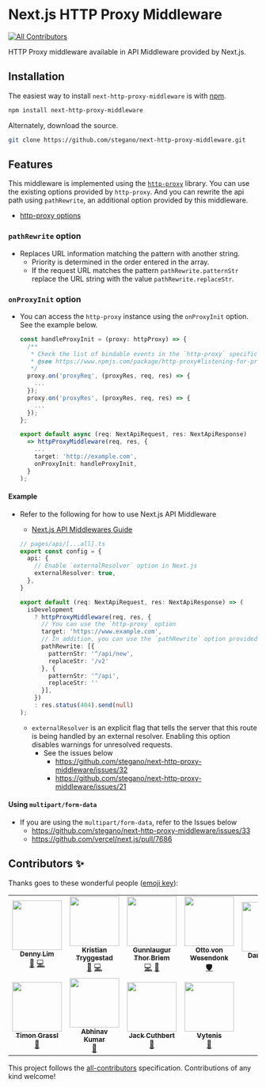 # Next.js HTTP Proxy Middleware
<!-- ALL-CONTRIBUTORS-BADGE:START - Do not remove or modify this section -->
[![All Contributors](https://img.shields.io/badge/all_contributors-11-orange.svg?style=flat-square)](#contributors-)
<!-- ALL-CONTRIBUTORS-BADGE:END -->

HTTP Proxy middleware available in API Middleware provided by Next.js.

## Installation

The easiest way to install `next-http-proxy-middleware` is with [npm](https://www.npmjs.com/).

```bash
npm install next-http-proxy-middleware
```

Alternately, download the source.

```bash
git clone https://github.com/stegano/next-http-proxy-middleware.git
```

## Features

This middleware is implemented using the [`http-proxy`](https://www.npmjs.com/package/http-proxy) library. You can use the existing options provided by `http-proxy`. And you can rewrite the api path using `pathRewrite`, an additional option provided by this middleware.

- [http-proxy options](https://www.npmjs.com/package/http-proxy#options)

### `pathRewrite` option

- Replaces URL information matching the pattern with another string.
  - Priority is determined in the order entered in the array.
  - If the request URL matches the pattern `pathRewrite.patternStr` replace the URL string with the value `pathRewrite.replaceStr`.

### `onProxyInit` option
- You can access the `http-proxy` instance using the `onProxyInit` option. See the example below.
  
  ```ts
  const handleProxyInit = (proxy: httpProxy) => {
    /**
     * Check the list of bindable events in the `http-proxy` specification.
     * @see https://www.npmjs.com/package/http-proxy#listening-for-proxy-events
     */
    proxy.on('proxyReq', (proxyRes, req, res) => {
      ...
    });
    proxy.on('proxyRes', (proxyRes, req, res) => {
      ...
    });
  };

  export default async (req: NextApiRequest, res: NextApiResponse) 
    => httpProxyMiddleware(req, res, {
      ...
      target: 'http://example.com',
      onProxyInit: handleProxyInit,
    }
  );
  ```

#### Example

- Refer to the following for how to use Next.js API Middleware

  - [Next.js API Middlewares Guide](https://nextjs.org/docs/api-routes/api-middlewares)

  ```ts
  // pages/api/[...all].ts
  export const config = {
    api: {
      // Enable `externalResolver` option in Next.js
      externalResolver: true,
    },
  }

  export default (req: NextApiRequest, res: NextApiResponse) => (
    isDevelopment
      ? httpProxyMiddleware(req, res, {
        // You can use the `http-proxy` option
        target: 'https://www.example.com',
        // In addition, you can use the `pathRewrite` option provided by `next-http-proxy-middleware`
        pathRewrite: [{
          patternStr: '^/api/new',
          replaceStr: '/v2'
        }, {
          patternStr: '^/api',
          replaceStr: ''
        }],
      })
      : res.status(404).send(null)
  );
  ```
  - `externalResolver` is an explicit flag that tells the server that this route is being handled by an external resolver. Enabling this option disables warnings for unresolved requests.
    - See the issues below
      - https://github.com/stegano/next-http-proxy-middleware/issues/32
      - https://github.com/stegano/next-http-proxy-middleware/issues/21

#### Using `multipart/form-data`
* If you are using the `multipart/form-data`, refer to the Issues below
  * https://github.com/stegano/next-http-proxy-middleware/issues/33
  * https://github.com/vercel/next.js/pull/7686

## Contributors ✨

Thanks goes to these wonderful people ([emoji key](https://allcontributors.org/docs/en/emoji-key)):

<!-- ALL-CONTRIBUTORS-LIST:START - Do not remove or modify this section -->
<!-- prettier-ignore-start -->
<!-- markdownlint-disable -->
<table>
  <tr>
    <td align="center"><a href="http://iamdenny.com"><img src="https://avatars.githubusercontent.com/u/1505166?v=4?s=100" width="100px;" alt=""/><br /><sub><b>Denny Lim</b></sub></a><br /><a href="https://github.com/stegano/next-http-proxy-middleware/issues?q=author%3Aiamdenny" title="Bug reports">🐛</a> <a href="https://github.com/stegano/next-http-proxy-middleware/commits?author=iamdenny" title="Code">💻</a></td>
    <td align="center"><a href="https://github.com/larrifax"><img src="https://avatars.githubusercontent.com/u/144189?v=4?s=100" width="100px;" alt=""/><br /><sub><b>Kristian Tryggestad</b></sub></a><br /><a href="https://github.com/stegano/next-http-proxy-middleware/issues?q=author%3Alarrifax" title="Bug reports">🐛</a> <a href="https://github.com/stegano/next-http-proxy-middleware/commits?author=larrifax" title="Code">💻</a></td>
    <td align="center"><a href="https://github.com/gthb"><img src="https://avatars.githubusercontent.com/u/153580?v=4?s=100" width="100px;" alt=""/><br /><sub><b>Gunnlaugur Thor Briem</b></sub></a><br /><a href="https://github.com/stegano/next-http-proxy-middleware/commits?author=gthb" title="Code">💻</a> <a href="#ideas-gthb" title="Ideas, Planning, & Feedback">🤔</a></td>
    <td align="center"><a href="https://ottovw.com"><img src="https://avatars.githubusercontent.com/u/1045946?v=4?s=100" width="100px;" alt=""/><br /><sub><b>Otto von Wesendonk</b></sub></a><br /><a href="#security-ottovw" title="Security">🛡️</a></td>
    <td align="center"><a href="https://github.com/dsilvasc"><img src="https://avatars.githubusercontent.com/u/24484414?v=4?s=100" width="100px;" alt=""/><br /><sub><b>Daniel Silva</b></sub></a><br /><a href="#ideas-dsilvasc" title="Ideas, Planning, & Feedback">🤔</a></td>
    <td align="center"><a href="https://lumenstudio.dev/"><img src="https://avatars.githubusercontent.com/u/5436545?v=4?s=100" width="100px;" alt=""/><br /><sub><b>Yann Pringault</b></sub></a><br /><a href="https://github.com/stegano/next-http-proxy-middleware/commits?author=Kerumen" title="Code">💻</a></td>
    <td align="center"><a href="https://github.com/lorenzodejong"><img src="https://avatars.githubusercontent.com/u/30781484?v=4?s=100" width="100px;" alt=""/><br /><sub><b>Lorenzo</b></sub></a><br /><a href="https://github.com/stegano/next-http-proxy-middleware/commits?author=lorenzodejong" title="Documentation">📖</a></td>
  </tr>
  <tr>
    <td align="center"><a href="https://medium.com/@timon.grassl"><img src="https://avatars.githubusercontent.com/u/34568407?v=4?s=100" width="100px;" alt=""/><br /><sub><b>Timon Grassl</b></sub></a><br /><a href="https://github.com/stegano/next-http-proxy-middleware/issues?q=author%3Atgrassl" title="Bug reports">🐛</a></td>
    <td align="center"><a href="https://github.com/abhinavkumar940"><img src="https://avatars.githubusercontent.com/u/1189133?v=4?s=100" width="100px;" alt=""/><br /><sub><b>Abhinav Kumar</b></sub></a><br /><a href="https://github.com/stegano/next-http-proxy-middleware/commits?author=abhinavkumar940" title="Documentation">📖</a></td>
    <td align="center"><a href="https://jackcuthbert.dev/"><img src="https://avatars.githubusercontent.com/u/5564612?v=4?s=100" width="100px;" alt=""/><br /><sub><b>Jack Cuthbert</b></sub></a><br /><a href="https://github.com/stegano/next-http-proxy-middleware/commits?author=JackCuthbert" title="Documentation">📖</a></td>
    <td align="center"><a href="https://vytenis.kuciauskas.lt"><img src="https://avatars.githubusercontent.com/u/468006?v=4?s=100" width="100px;" alt=""/><br /><sub><b>Vytenis</b></sub></a><br /><a href="https://github.com/stegano/next-http-proxy-middleware/commits?author=FDiskas" title="Documentation">📖</a></td>
  </tr>
</table>

<!-- markdownlint-restore -->
<!-- prettier-ignore-end -->

<!-- ALL-CONTRIBUTORS-LIST:END -->

This project follows the [all-contributors](https://github.com/all-contributors/all-contributors) specification. Contributions of any kind welcome!
